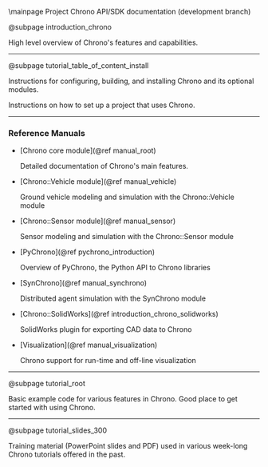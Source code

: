 \mainpage Project Chrono API/SDK documentation (development branch)

@subpage introduction_chrono

High level overview of Chrono's features and capabilities.

---

@subpage tutorial_table_of_content_install

Instructions for configuring, building, and installing Chrono and its optional modules.

Instructions on how to set up a project that uses Chrono.

---

### Reference Manuals

- [Chrono core module](@ref manual_root)

  Detailed documentation of Chrono's main features.

- [Chrono::Vehicle module](@ref manual_vehicle)

  Ground vehicle modeling and simulation with the Chrono::Vehicle module

- [Chrono::Sensor module](@ref manual_sensor)

  Sensor modeling and simulation with the Chrono::Sensor module

- [PyChrono](@ref pychrono_introduction)

  Overview of PyChrono, the Python API to Chrono libraries

- [SynChrono](@ref manual_synchrono)

  Distributed agent simulation with the SynChrono module

- [Chrono::SolidWorks](@ref introduction_chrono_solidworks)

  SolidWorks plugin for exporting CAD data to Chrono

- [Visualization](@ref manual_visualization)  

  Chrono support for run-time and off-line visualization

---

@subpage tutorial_root

Basic example code for various features in Chrono. Good place to get started with using Chrono.

---

@subpage tutorial_slides_300

Training material (PowerPoint slides and PDF) used in various week-long Chrono tutorials offered in the past.
